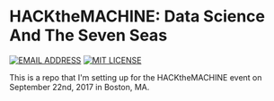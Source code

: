 # HACKtheMACHINE: Data Science And The Seven Seas

[![EMAIL ADDRESS](https://img.shields.io/badge/CONTACT-EMAIL-brightgreen.svg)](mailto:danielrbrownjr+htm@gmail.com)
[![MIT LICENSE](https://img.shields.io/badge/LICENSE-MIT-bri.svg)](./LICENSE.md)

This is a repo that I'm setting up for the HACKtheMACHINE event on September
22nd, 2017 in Boston, MA.
